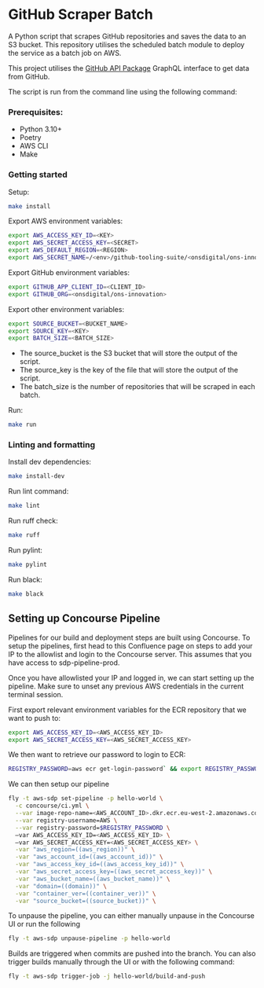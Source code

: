 # GitHub Scraper Batch

A Python script that scrapes GitHub repositories and saves the data to an S3 bucket. This repository utilises the scheduled batch module to deploy the service as a batch job on AWS. 

This project utilises the [GitHub API Package](https://github.com/ONS-Innovation/github-api-package) GraphQL interface to get data from GitHub.

The script is run from the command line using the following command:

### Prerequisites:

- Python 3.10+
- Poetry
- AWS CLI
- Make

### Getting started

Setup:
```bash
make install
```

Export AWS environment variables:
```bash
export AWS_ACCESS_KEY_ID=<KEY>
export AWS_SECRET_ACCESS_KEY=<SECRET>
export AWS_DEFAULT_REGION=<REGION>
export AWS_SECRET_NAME=/<env>/github-tooling-suite/<onsdigital/ons-innovation>
```

Export GitHub environment variables:
```bash
export GITHUB_APP_CLIENT_ID=<CLIENT_ID>
export GITHUB_ORG=<onsdigital/ons-innovation>
```

Export other environment variables:
```bash
export SOURCE_BUCKET=<BUCKET_NAME>
export SOURCE_KEY=<KEY>
export BATCH_SIZE=<BATCH_SIZE>
```

- The source_bucket is the S3 bucket that will store the output of the script.
- The source_key is the key of the file that will store the output of the script.
- The batch_size is the number of repositories that will be scraped in each batch.

Run:
```bash
make run
```

### Linting and formatting

Install dev dependencies:
```bash
make install-dev
```

Run lint command:
```bash
make lint
```

Run ruff check:
```bash
make ruff
```

Run pylint:
```bash
make pylint
```

Run black:
```bash
make black
```

## Setting up Concourse Pipeline

Pipelines for our build and deployment steps are built using Concourse. To setup the pipelines, first head to this Confluence page on steps to add your IP to the allowlist and login to the Concourse server. This assumes that you have access to sdp-pipeline-prod. 

Once you have allowlisted your IP and logged in, we can start setting up the pipeline. Make sure to unset any previous AWS credentials in the current terminal session.

First export relevant environment variables for the ECR repository that we want to push to:
```bash
export AWS_ACCESS_KEY_ID=<AWS_ACCESS_KEY_ID>
export AWS_SECRET_ACCESS_KEY=<AWS_SECRET_ACCESS_KEY>
```

We then want to retrieve our password to login to ECR:
```bash
REGISTRY_PASSWORD=aws ecr get-login-password` && export REGISTRY_PASSWORD
```
We can then setup our pipeline
```bash
fly -t aws-sdp set-pipeline -p hello-world \
  -c concourse/ci.yml \
  --var image-repo-name=<AWS_ACCOUNT_ID>.dkr.ecr.eu-west-2.amazonaws.com/sdp-dev-github-scraper \
  --var registry-username=AWS \
  --var registry-password=$REGISTRY_PASSWORD \
  —var AWS_ACCESS_KEY_ID=<AWS_ACCESS_KEY_ID> \
  —var AWS_SECRET_ACCESS_KEY=<AWS_SECRET_ACCESS_KEY> \
  -var "aws_region=((aws_region))" \
  -var "aws_account_id=((aws_account_id))" \
  -var "aws_access_key_id=((aws_access_key_id))" \
  -var "aws_secret_access_key=((aws_secret_access_key))" \
  -var "aws_bucket_name=((aws_bucket_name))" \
  -var "domain=((domain))" \
  -var "container_ver=((container_ver))" \
  -var "source_bucket=((source_bucket))" \
```
To unpause the pipeline, you can either manually unpause in the Concourse UI or run the following
```bash
fly -t aws-sdp unpause-pipeline -p hello-world
```

Builds are triggered when commits are pushed into the branch. You can also trigger builds manually through the UI or with the following command:
```bash
fly -t aws-sdp trigger-job -j hello-world/build-and-push
```
